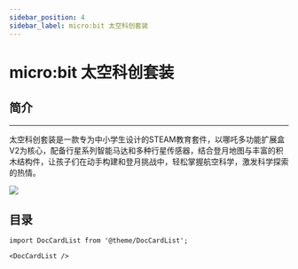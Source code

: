```yaml
---
sidebar_position: 4
sidebar_label: micro:bit 太空科创套装
---
```


# micro:bit 太空科创套装

## 简介
---

太空科创套装是一款专为中小学生设计的STEAM教育套件，以哪吒多功能扩展盒V2为核心，配备行星系列智能马达和多种行星传感器，结合登月地图与丰富的积木结构件，让孩子们在动手构建和登月挑战中，轻松掌握航空科学，激发科学探索的热情。

![](https://wiki-media-ef.oss-cn-hongkong.aliyuncs.com/docs/microbit/building-blocks/microbit-space-science-kit/images/microbit-space-science-kit-introduction.png)

## 目录

```mdx-code-block
import DocCardList from '@theme/DocCardList';

<DocCardList />
```
